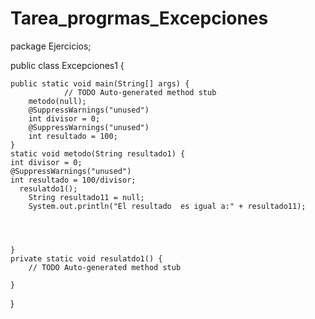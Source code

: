 # Tarea_progrmas_Excepciones
package Ejercicios;

public class Excepciones1 {

	public static void main(String[] args) {
				// TODO Auto-generated method stub
		metodo(null);
		@SuppressWarnings("unused")
		int divisor = 0;
		@SuppressWarnings("unused")
		int resultado = 100;
	}
	static void metodo(String resultado1) {
	int divisor = 0;
	@SuppressWarnings("unused")
	int resultado = 100/divisor;
      resulatdo1();
		String resultado11 = null;
		System.out.println("El resultado  es igual a:" + resultado11);
		
		
	

	}
	private static void resulatdo1() {
		// TODO Auto-generated method stub
		
	}

}
